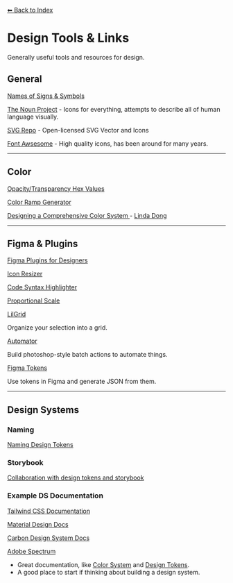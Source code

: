 [⬅ Back to Index](./index.md)

# Design Tools & Links

Generally useful tools and resources for design.

## General

[Names of Signs & Symbols](https://www.prepressure.com/fonts/basics/character-names#curlybrackets)

[The Noun Project](https://thenounproject.com/) - Icons for everything, attempts to describe all of human language visually.

[SVG Repo](https://www.svgrepo.com/) - Open-licensed SVG Vector and Icons

[Font Awsesome](https://fontawesome.com/) - High quality icons, has been around for many years.

---

## Color

[Opacity/Transparency Hex Values](https://gist.github.com/lopspower/03fb1cc0ac9f32ef38f4)

[Color Ramp Generator](https://lyft-colorbox.herokuapp.com)

[Designing a Comprehensive Color System
](https://www.rethinkhq.com/videos/designing-a-comprehensive-color-system-for-lyft) - [Linda Dong](https://twitter.com/lindadong)

---

## Figma & Plugins

[Figma Plugins for Designers](https://www.uiprep.com/blog/21-best-figma-plugins-for-designers-in-2021)

[Icon Resizer](https://www.figma.com/community/plugin/739117729229117975/Icon-Resizer)

[Code Syntax Highlighter](https://www.figma.com/community/plugin/938793197191698232/Code-Syntax-Highlighter)

[Proportional Scale](https://www.figma.com/community/plugin/756895186298946525/Proportional-Scale)

[LilGrid](https://www.figma.com/community/plugin/795397421598343178/LilGrid)

Organize your selection into a grid.

[Automator](https://www.figma.com/community/plugin/1005114571859948695/Automator)

Build photoshop-style batch actions to automate things.

[Figma Tokens](https://www.figma.com/community/plugin/843461159747178978/Figma-Tokens)

Use tokens in Figma and generate JSON from them.

---

## Design Systems

### Naming

[Naming Design Tokens](https://uxdesign.cc/naming-design-tokens-9454818ed7cb)

### Storybook

[Collaboration with design tokens and storybook](https://zure.com/blog/collaboration-with-design-tokens-and-storybook/)

### Example DS Documentation

[Tailwind CSS Documentation](https://tailwindcss.com/docs/container)

[Material Design Docs](https://material.io/design/color/the-color-system.html#color-usage-and-palettes)

[Carbon Design System Docs](https://www.carbondesignsystem.com)

[Adobe Spectrum](https://spectrum.adobe.com/)
  - Great documentation, like [Color System](https://spectrum.adobe.com/page/color-system/) and [Design Tokens](https://spectrum.adobe.com/page/design-tokens/).
  - A good place to start if thinking about building a design system.

